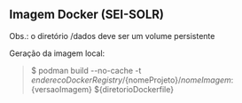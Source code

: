 ## Imagem Docker (SEI-SOLR)

Obs.: o diretório /dados deve ser um volume persistente

Geração da imagem local:
> $  podman build  --no-cache -t ${enderecoDockerRegistry}/${nomeProjeto}/${nomeImagem}:${versaoImagem} ${diretorioDockerfile} 
